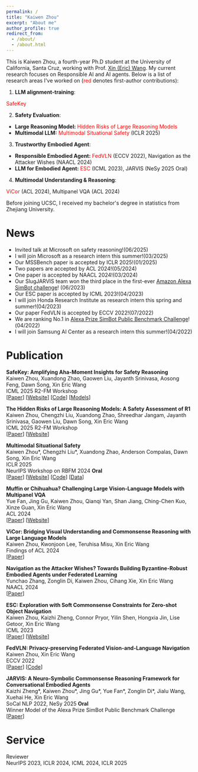 ```yaml
---
permalink: /
title: "Kaiwen Zhou"
excerpt: "About me"
author_profile: true
redirect_from: 
  - /about/
  - /about.html
---
```


This is Kaiwen Zhou, a fourth-year Ph.D student at the University of California, Santa Cruz, working with Prof. [Xin (Eric) Wang](https://eric-xw.github.io/). My current research focuses on Responsible AI and AI agents. Below is a list of research areas I've worked on (<span style="color: red;">red</span> denotes first-author contributions):

1. **LLM alignment-training**:

<span style="color: red;">SafeKey</span>

2. **Safety Evaluation**:

- **Large Reasoning Model:** <span style="color: red;">Hidden Risks of Large Reasoning Models</span>
- **Multimodal LLM:** <span style="color: red;">Multimodal Situational Safety</span> (ICLR 2025)

3. **Trustworthy Embodied Agent**:

- **Responsible Embodied Agent:** <span style="color: red;">FedVLN</span> (ECCV 2022), <span>Navigation as the Attacker Wishes</span> (NAACL 2024)
- **LLM for Embodied Agent:** <span style="color: red;">ESC</span> (ICML 2023), <span>JARVIS</span> (NeSy 2025 Oral)

4. **Multimodal Understanding & Reasoning**:

<span style="color: red;">ViCor</span> (ACL 2024), <span>Multipanel VQA</span> (ACL 2024)

Before joining UCSC, I received my bachelor's degree in statistics from Zhejiang University.

News
======
* Invited talk at Microsoft on safety reasoning!(06/2025)
* I will join Microsoft as a research intern this summer!(03/2025)
* Our MSSBench paper is accepted by ICLR 2025!(01/2025)
* Two papers are accepted by ACL 2024!(05/2024)
* One paper is accepted by NAACL 2024!(03/2024)
* Our SlugJARVIS team won the third place in the first-ever [Amazon Alexa SimBot challenge](https://www.linkedin.com/feed/update/urn:li:activity:7072693926784077824/)! (06/2023)
* Our ESC paper is accepted by ICML 2023!(04/2023)
* I will join Honda Research Institute as research intern this spring and summer!(04/2023)
* Our paper FedVLN is accepted by ECCV 2022!(07/2022)
* We are ranking No.1 in [Alexa Prize SimBot Public Benchmark Challenge](https://eval.ai/web/challenges/challenge-page/1450/leaderboard/3644)!(04/2022)
* I will join Samsung AI Center as a research intern this summer!(04/2022)

Publication
======
**SafeKey: Amplifying Aha-Moment Insights for Safety Reasoning** <br />
Kaiwen Zhou, Xuandong Zhao, Gaowen Liu, Jayanth Srinivasa, Aosong Feng, Dawn Song, Xin Eric Wang <br /> 
ICML 2025 R2-FM Workshop <br />
\[[Paper](https://arxiv.org/abs/2505.16186)\] \[[Website](https://safekeylrm.github.io/)\] \[[Code](https://github.com/eric-ai-lab/SafeKey/)\] \[[Models](https://huggingface.co/collections/kzhou35/safekey-682e1fe29f845acd875c0c8c)\]

**The Hidden Risks of Large Reasoning Models: A Safety Assessment of R1** <br />
Kaiwen Zhou, Chengzhi Liu, Xuandong Zhao, Shreedhar Jangam, Jayanth Srinivasa, Gaowen Liu, Dawn Song, Xin Eric Wang <br /> 
ICML 2025 R2-FM Workshop <br />
\[[Paper](https://arxiv.org/abs/2502.12659)\] \[[Website](https://r1-safety.github.io/)\]

**Multimodal Situational Safety** <br />
Kaiwen Zhou\*, Chengzhi Liu\*, Xuandong Zhao, Anderson Compalas, Dawn Song, Xin Eric Wang <br /> 
ICLR 2025 <br />
NeurIPS Workshop on RBFM 2024 **Oral** <br /> 
\[[Paper](https://arxiv.org/abs/2410.06172)\] \[[Website](https://mssbench.github.io/)\] \[[Code](https://github.com/eric-ai-lab/MSSBench)\] \[[Data](https://huggingface.co/datasets/kzhou35/mssbench/tree/main)\]

**Muffin or Chihuahua? Challenging Large Vision-Language Models with Multipanel VQA** <br />
Yue Fan, Jing Gu, Kaiwen Zhou, Qianqi Yan, Shan Jiang, Ching-Chen Kuo, Xinze Guan, Xin Eric Wang <br /> 
ACL 2024 <br /> 
\[[Paper](https://arxiv.org/abs/2401.15847)\] \[[Website](https://sites.google.com/view/multipanelvqa/home)\]

**ViCor: Bridging Visual Understanding and Commonsense Reasoning with Large Language Models**  <br /> 
Kaiwen Zhou, Kwonjoon Lee, Teruhisa Misu, Xin Eric Wang  <br /> 
Findings of ACL 2024 <br /> 
\[[Paper](https://arxiv.org/pdf/2310.05872.pdf)\]

**Navigation as the Attacker Wishes? Towards Building Byzantine-Robust Embodied Agents under Federated Learning** <br /> 
Yunchao Zhang, Zonglin Di, Kaiwen Zhou, Cihang Xie, Xin Eric Wang <br /> 
NAACL 2024 <br /> 
\[[Paper](https://arxiv.org/pdf/2211.14769.pdf)\]

**ESC: Exploration with Soft Commonsense Constraints for Zero-shot Object Navigation**  <br /> 
Kaiwen Zhou, Kaizhi Zheng, Connor Pryor, Yilin Shen, Hongxia Jin, Lise Getoor, Xin Eric Wang  <br /> 
ICML 2023 <br /> 
\[[Paper](https://arxiv.org/abs/2301.13166)\] \[[Website](https://sites.google.com/ucsc.edu/escnav/home)\]<br /> 

**FedVLN: Privacy-preserving Federated Vision-and-Language Navigation**  <br /> 
Kaiwen Zhou, Xin Eric Wang  <br /> 
ECCV 2022 <br /> 
\[[Paper](https://arxiv.org/abs/2203.14936)\]  \[[Code](https://github.com/eric-ai-lab/FedVLN)\] <br /> 

**JARVIS: A Neuro-Symbolic Commonsense Reasoning Framework for Conversational Embodied Agents**  <br /> 
Kaizhi Zheng\*, Kaiwen Zhou\*, Jing Gu\*, Yue Fan\*, Zonglin Di\*, Jialu Wang, Xuehai He, Xin Eric Wang <br /> 
SoCal NLP 2022, NeSy 2025 **Oral**  <br /> 
Winner Model of the Alexa Prize SimBot Public Benchmark Challenge  <br /> 
\[[Paper](https://arxiv.org/abs/2208.13266)\] <br /> 

Service
======
Reviewer  <br /> 
NeurIPS 2023, ICLR 2024, ICML 2024, ICLR 2025

